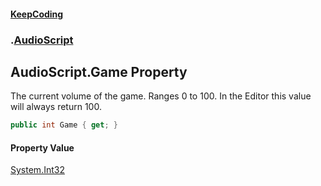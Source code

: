 #### [KeepCoding](index.md 'index')
### [](.md '').[AudioScript](AudioScript.md 'AudioScript')
## AudioScript.Game Property
The current volume of the game. Ranges 0 to 100. In the Editor this value will always return 100.  
```csharp
public int Game { get; }
```
#### Property Value
[System.Int32](https://docs.microsoft.com/en-us/dotnet/api/System.Int32 'System.Int32')
